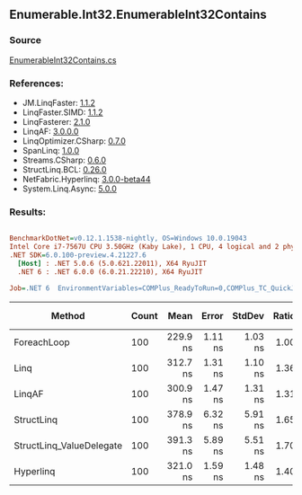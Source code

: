 ﻿## Enumerable.Int32.EnumerableInt32Contains

### Source
[EnumerableInt32Contains.cs](../LinqBenchmarks/Enumerable/Int32/EnumerableInt32Contains.cs)

### References:
- JM.LinqFaster: [1.1.2](https://www.nuget.org/packages/JM.LinqFaster/1.1.2)
- LinqFaster.SIMD: [1.1.2](https://www.nuget.org/packages/LinqFaster.SIMD/1.0.3)
- LinqFasterer: [2.1.0](https://www.nuget.org/packages/LinqFasterer/2.1.0)
- LinqAF: [3.0.0.0](https://www.nuget.org/packages/LinqAF/3.0.0.0)
- LinqOptimizer.CSharp: [0.7.0](https://www.nuget.org/packages/LinqOptimizer.CSharp/0.7.0)
- SpanLinq: [1.0.0](https://www.nuget.org/packages/SpanLinq/1.0.0)
- Streams.CSharp: [0.6.0](https://www.nuget.org/packages/Streams.CSharp/0.6.0)
- StructLinq.BCL: [0.26.0](https://www.nuget.org/packages/StructLinq/0.26.0)
- NetFabric.Hyperlinq: [3.0.0-beta44](https://www.nuget.org/packages/NetFabric.Hyperlinq/3.0.0-beta44)
- System.Linq.Async: [5.0.0](https://www.nuget.org/packages/System.Linq.Async/5.0.0)

### Results:
``` ini

BenchmarkDotNet=v0.12.1.1538-nightly, OS=Windows 10.0.19043
Intel Core i7-7567U CPU 3.50GHz (Kaby Lake), 1 CPU, 4 logical and 2 physical cores
.NET SDK=6.0.100-preview.4.21227.6
  [Host] : .NET 5.0.6 (5.0.621.22011), X64 RyuJIT
  .NET 6 : .NET 6.0.0 (6.0.21.22210), X64 RyuJIT

Job=.NET 6  EnvironmentVariables=COMPlus_ReadyToRun=0,COMPlus_TC_QuickJitForLoops=1,COMPlus_TieredPGO=1  Runtime=.NET 6.0  

```
|                   Method | Count |     Mean |   Error |  StdDev | Ratio | RatioSD |  Gen 0 | Gen 1 | Gen 2 | Allocated |
|------------------------- |------ |---------:|--------:|--------:|------:|--------:|-------:|------:|------:|----------:|
|              ForeachLoop |   100 | 229.9 ns | 1.11 ns | 1.03 ns |  1.00 |    0.00 | 0.0191 |     - |     - |      40 B |
|                     Linq |   100 | 312.7 ns | 1.31 ns | 1.10 ns |  1.36 |    0.01 | 0.0191 |     - |     - |      40 B |
|                   LinqAF |   100 | 300.9 ns | 1.47 ns | 1.31 ns |  1.31 |    0.01 | 0.0191 |     - |     - |      40 B |
|               StructLinq |   100 | 378.9 ns | 6.32 ns | 5.91 ns |  1.65 |    0.03 | 0.0305 |     - |     - |      64 B |
| StructLinq_ValueDelegate |   100 | 391.3 ns | 5.89 ns | 5.51 ns |  1.70 |    0.03 | 0.0191 |     - |     - |      40 B |
|                Hyperlinq |   100 | 321.0 ns | 1.59 ns | 1.48 ns |  1.40 |    0.01 | 0.0191 |     - |     - |      40 B |
